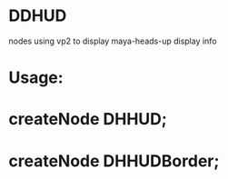 # DDHUD
nodes using vp2 to display maya-heads-up display info
# Usage:
#   createNode DHHUD;
#   createNode DHHUDBorder;
